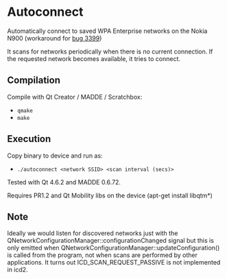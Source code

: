 Autoconnect
===========

Automatically connect to saved WPA Enterprise networks on the Nokia N900 (workaround for [bug 3399](https://bugs.maemo.org/show_bug.cgi?id=3399))

It scans for networks periodically when there is no current connection. If the requested network becomes available, it tries to connect.

Compilation
-----------

Compile with Qt Creator / MADDE / Scratchbox:
* `qmake`
* `make`

Execution
---------

Copy binary to device and run as:
* `./autoconnect <network SSID> <scan interval (secs)>`

Tested with Qt 4.6.2 and MADDE 0.6.72.

Requires PR1.2 and Qt Mobility libs on the device (apt-get install libqtm*)

Note
----
Ideally we would listen for discovered networks just with the
QNetworkConfigurationManager::configurationChanged signal but this is only
emitted when QNetworkConfigurationManager::updateConfiguration() is called from
the program, not when scans are performed by other applications. It turns out
ICD_SCAN_REQUEST_PASSIVE is not implemented in icd2.